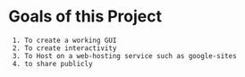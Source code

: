 # Goals of this Project
     1. To create a working GUI
     2. To create interactivity
     3. To Host on a web-hosting service such as google-sites
     4. to share publicly
